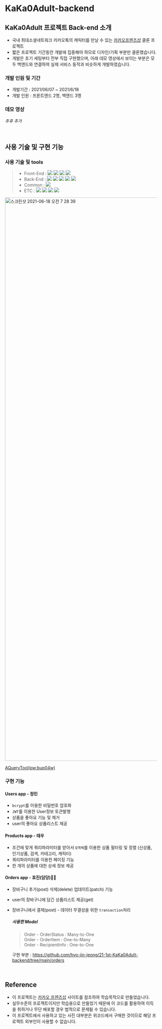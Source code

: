 # KaKa0Adult-backend

## KaKa0Adult 프로젝트 Back-end 소개

- 국내 최대소셜네트워크 카카오톡의 캐릭터를 만날 수 있는 [카카오프렌즈샵](https://store.kakaofriends.com/) 클론 프로젝트
- 짧은 프로젝트 기간동안 개발에 집중해야 하므로 디자인/기획 부분만 클론했습니다.
- 개발은 초기 세팅부터 전부 직접 구현했으며, 아래 데모 영상에서 보이는 부분은 모두 백앤드와 연결하여 실제 서비스 동작과 비슷하게 개발하였습니다.

### 개발 인원 및 기간

- 개발기간 : 2021/06/07 ~ 2021/6/18
- 개발 인원 : 프론트엔드 2명, 백엔드 3명


### 데모 영상

*추후 추가*

<br>

## 사용 기술 및 구현 기능


### 사용 기술 및 tools
> - Front-End : <img src="https://img.shields.io/badge/ES6+-F7DF1E?style=for-the-badge&logo=javascript&logoColor=white"/>&nbsp;<img src="https://img.shields.io/badge/React.js-61DAFB?style=for-the-badge&logo=React&logoColor=white"/>&nbsp;<img src="https://img.shields.io/badge/React%20Router-CA4245?style=for-the-badge&logo=React-router&logoColor=white"/>&nbsp;<img src="https://img.shields.io/badge/sass-CC6699?style=for-the-badge&logo=sass&logoColor=white"/>
> - Back-End : <img src="https://img.shields.io/badge/Python 3.8-3776AB?style=for-the-badge&logo=Python&logoColor=white"/>&nbsp;<img src="https://img.shields.io/badge/Django 3.2.4-092E20?style=for-the-badge&logo=Django&logoColor=white"/>&nbsp;<img src="https://img.shields.io/badge/Mysql 8.0-4479A1?style=for-the-badge&logo=Mysql&logoColor=white"/>&nbsp;<img src="https://img.shields.io/badge/PyJWT 2.1-000000?style=for-the-badge&logo=JsonWebTokens&logoColor=white"/>&nbsp;<img src="https://img.shields.io/badge/Bcrypt 3.2-338000?style=for-the-badge&logo=PyJWT&logoColor=white"/>
> - Common : <img src="https://img.shields.io/badge/AWS RDS/EC2-232F3E?style=for-the-badge&logo=Amazon&logoColor=white"/>&nbsp;
> - ETC : <img src="https://img.shields.io/badge/Git-F05032?style=for-the-badge&logo=Git&logoColor=white"/>&nbsp;<img src="https://img.shields.io/badge/Github-181717?style=for-the-badge&logo=Github&logoColor=white"/>&nbsp;<img src="https://img.shields.io/badge/Postman-FF6C37?style=for-the-badge&logo=Postman&logoColor=white"/>&nbsp;<img src="https://img.shields.io/badge/Trello-0052CC?style=for-the-badge&logo=Trello&logoColor=white"/>

<img width="1859" alt="스크린샷 2021-06-18 오전 7 28 39" src="https://user-images.githubusercontent.com/8219812/122530429-6cbe2700-d059-11eb-98e9-bdb8eebd4d94.png">

[AQueryTool(pw:bup04w)](https://aquerytool.com:443/aquerymain/index/?rurl=5a275d62-5fd7-44b5-ad51-f9ba875ceb01)

### 구현 기능

#### Users app - 정민
- `bcrypt`를 이용한 비밀번호 암호화
- `JWT`를 이용한 User정보 토큰발행
- 상품을 좋아요 기능 및 제거
- user의 좋아요 상품리스트 제공

#### Products app - 태우
- 조건에 맞게 쿼리파라미터를 받아서 `Q객체`를 이용한 상품 필터링 및 정렬 (신상품, 인기상품, 검색, 카테고리, 캐릭터)
- 쿼리파라미터를 이용한 페이징 기능
- 한 개의 상품에 대한 상세 정보 제공

#### Orders app - 효진(담당)🙋‍♀️
- 장바구니 추가(post) 삭제(delete) 업데이트(patch) 기능
- user의 장바구니에 담긴 상품리스트 제공(get)
- 장바구니에서 결제(post) - 데이터 무결성을 위한 `transaction`처리<br>
  ##### 사용한 Model
  > Order - OrderStatus : Many-to-One<br>
  > Order - OrderItem : One-to-Many<br>
  > Order - RecipientInfo : One-to-One<br>
  
  구현 부분 : https://github.com/hyo-jin-jeong/21-1st-KaKa0Adult-backend/tree/main/orders<br>
<br>

## Reference

- 이 프로젝트는 [카카오 프렌즈삽](https://store.kakaofriends.com/kr/index) 사이트를 참조하여 학습목적으로 만들었습니다.
- 실무수준의 프로젝트이지만 학습용으로 만들었기 때문에 이 코드를 활용하여 이득을 취하거나 무단 배포할 경우 법적으로 문제될 수 있습니다.
- 이 프로젝트에서 사용하고 있는 사진 대부분은 위코드에서 구매한 것이므로 해당 프로젝트 외부인이 사용할 수 없습니다.
